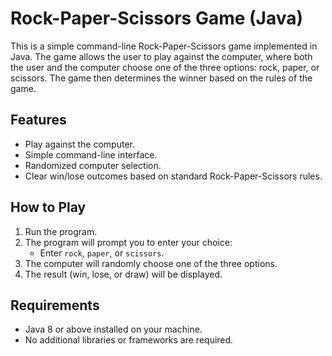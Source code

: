 

# Rock-Paper-Scissors Game (Java)

This is a simple command-line Rock-Paper-Scissors game implemented in Java. The game allows the user to play against the computer, where both the user and the computer choose one of the three options: rock, paper, or scissors. The game then determines the winner based on the rules of the game.

## Features

- Play against the computer.
- Simple command-line interface.
- Randomized computer selection.
- Clear win/lose outcomes based on standard Rock-Paper-Scissors rules.

## How to Play

1. Run the program.
2. The program will prompt you to enter your choice:
    - Enter `rock`, `paper`, or `scissors`.
3. The computer will randomly choose one of the three options.
4. The result (win, lose, or draw) will be displayed.

## Requirements

- Java 8 or above installed on your machine.
- No additional libraries or frameworks are required.
